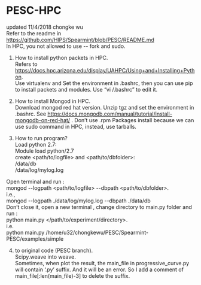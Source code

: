 # PESC-HPC
updated 11/4/2018 chongke wu   
Refer to the readme in https://github.com/HIPS/Spearmint/blob/PESC/README.md  
In HPC, you not allowed to use -- fork and sudo.  

1. How to install python packets in HPC.   
Refers to https://docs.hpc.arizona.edu/display/UAHPC/Using+and+Installing+Python.   
Use virtualenv and Set the environment in .bashrc, then you can use pip to install packets and modules. Use “vi /.bashrc” to edit it.   

2. How to install Mongod in HPC.   
Download mongod red hat version. Unzip tgz and set the environment in .bashrc. See https://docs.mongodb.com/manual/tutorial/install-mongodb-on-red-hat/ . Don’t use .rpm Packages install because we can use sudo command in HPC, instead, use tarballs.  

3. How to run program?  
Load python 2.7:  
Module load python/2.7  
create <path/to/logfile\> and <path/to/dbfolder\>:   
/data/db  
/data/log/mylog.log  
 
Open terminal and run :  
mongod --logpath <path/to/logfile\> --dbpath <path/to/dbfolder\>.  
i.e.,  
mongod --logpath ./data/log/mylog.log  --dbpath ./data/db  
Don’t close it, open a new terminal , change directory to main.py folder and run :  
python main.py \</path/to/experiment/directory\>.  
i.e.  
python main.py /home/u32/chongkewu/PESC/Spearmint-PESC/examples/simple  

4. to original code (PESC branch).  
Scipy.weave into weave.  
Sometimes, when plot the result, the main_file in progressive_curve.py will contain ‘.py’ suffix. And it will be an error. So I add a comment of main_file[:len(main_file)-3] to delete the suffix.   
